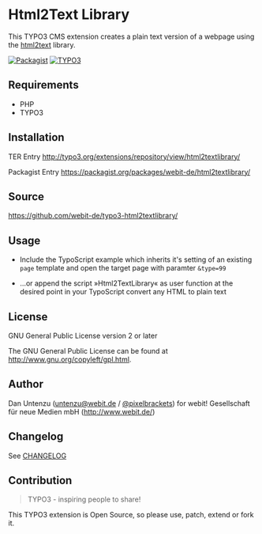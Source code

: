 Html2Text Library
=================

This TYPO3 CMS extension creates a plain text version of a webpage using the 
[html2text](https://github.com/mtibben/html2text) library.

[![Packagist](https://img.shields.io/packagist/v/webit-de/html2textlibrary.svg)](https://packagist.org/packages/webit-de/html2textlibrary/)
[![TYPO3](https://img.shields.io/badge/TYPO3-extension-orange.svg)](https://extensions.typo3.org/extension/html2textlibrary/)

Requirements
------------

* PHP
* TYPO3

Installation
-------------

TER Entry http://typo3.org/extensions/repository/view/html2textlibrary/

Packagist Entry https://packagist.org/packages/webit-de/html2textlibrary/

Source
------

https://github.com/webit-de/typo3-html2textlibrary/

Usage
-----

- Include the TypoScript example which inherits it's setting of an existing
  `page` template and open the target page with paramter `&type=99`

- …or append the script »Html2TextLibrary« as user function at the
  desired point in your TypoScript convert any HTML to plain text

License
-------

GNU General Public License version 2 or later

The GNU General Public License can be found at http://www.gnu.org/copyleft/gpl.html.

Author
------

Dan Untenzu (<untenzu@webit.de> / [@pixelbrackets](https://github.com/pixelbrackets))
for webit! Gesellschaft für neue Medien mbH (http://www.webit.de/)

Changelog
---------

See [CHANGELOG](./CHANGELOG.md)

Contribution
------------

> TYPO3 - inspiring people to share!

This TYPO3 extension is Open Source, so please use, patch, extend or fork it.
